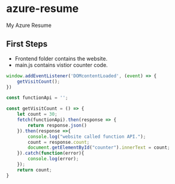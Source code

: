 # azure-resume
My Azure Resume

## First Steps
- Frontend folder contains the website.
- main.js contains vistior counter code.

```js
window.addEventListener('DOMcontentLoaded', (event) => {
    getVisitCount();
})

const functionApi = '';

const getVisitCount = () => {
    let count = 30;
    fetch(functionApi).then(response => {
        return response.json()
    }).then(response =>{
        console.log("website called function API.");
        count = response.count;
        document.getElementById("counter").innerText = count;
    }).catch(function(error){
        console.log(error);
    });
    return count;
}